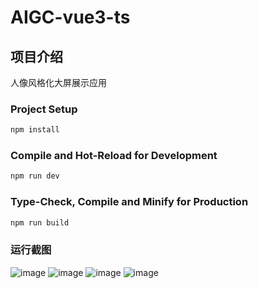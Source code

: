 # AIGC-vue3-ts

## 项目介绍
人像风格化大屏展示应用




### Project Setup

```sh
npm install
```

### Compile and Hot-Reload for Development

```sh
npm run dev
```

### Type-Check, Compile and Minify for Production

```sh
npm run build
```
### 运行截图
![image](https://github.com/JocelynGu6799/AIGC-PC-VUE/assets/126865602/f8f39cd1-5aab-405c-8c94-8c4c1f31ed92)
![image](https://github.com/JocelynGu6799/AIGC-PC-VUE/assets/126865602/7f4e7f38-b439-4da9-a60d-681c8ebc728a)
![image](https://github.com/JocelynGu6799/AIGC-PC-VUE/assets/126865602/47ec023b-9534-45d4-a266-353ce3bc34df)
![image](https://github.com/JocelynGu6799/AIGC-PC-VUE/assets/126865602/419164c7-ab1b-477c-a312-7e0aba3e8119)






